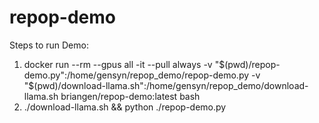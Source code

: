 # repop-demo

Steps to run Demo:

1. docker run --rm --gpus all -it --pull always -v "$(pwd)/repop-demo.py":/home/gensyn/repop_demo/repop-demo.py -v "$(pwd)/download-llama.sh":/home/gensyn/repop_demo/download-llama.sh  briangen/repop-demo:latest bash
2. ./download-llama.sh && python ./repop-demo.py